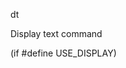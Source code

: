 <span style='color:var(--vscode-symbolIcon-methodForeground);'>dt</span> 

Display text command  

(if #define USE_DISPLAY)
